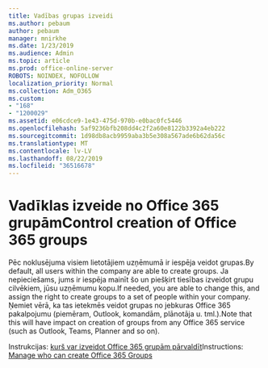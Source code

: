 ```yaml
---
title: Vadības grupas izveidi
ms.author: pebaum
author: pebaum
manager: mnirkhe
ms.date: 1/23/2019
ms.audience: Admin
ms.topic: article
ms.prod: office-online-server
ROBOTS: NOINDEX, NOFOLLOW
localization_priority: Normal
ms.collection: Adm_O365
ms.custom:
- "168"
- "1200029"
ms.assetid: e06cdce9-1e43-475d-970b-e0bac0fc5446
ms.openlocfilehash: 5af9236bfb208dd4c2f2a60e8122b3392a4eb222
ms.sourcegitcommit: 1d98db8acb9959aba3b5e308a567ade6b62da56c
ms.translationtype: MT
ms.contentlocale: lv-LV
ms.lasthandoff: 08/22/2019
ms.locfileid: "36516678"
---
```

# <a name="control-creation-of-office-365-groups"></a><span data-ttu-id="b0a39-102">Vadīklas izveide no Office 365 grupām</span><span class="sxs-lookup"><span data-stu-id="b0a39-102">Control creation of Office 365 groups</span></span>

<span data-ttu-id="b0a39-103">Pēc noklusējuma visiem lietotājiem uzņēmumā ir iespēja veidot grupas.</span><span class="sxs-lookup"><span data-stu-id="b0a39-103">By default, all users within the company are able to create groups.</span></span> <span data-ttu-id="b0a39-104">Ja nepieciešams, jums ir iespēja mainīt šo un piešķirt tiesības izveidot grupu cilvēkiem, jūsu uzņēmumu kopu.</span><span class="sxs-lookup"><span data-stu-id="b0a39-104">If needed, you are able to change this, and assign the right to create groups to a set of people within your company.</span></span> <span data-ttu-id="b0a39-105">Ņemiet vērā, ka tas ietekmēs veidot grupas no jebkuras Office 365 pakalpojumu (piemēram, Outlook, komandām, plānotāja u. tml.).</span><span class="sxs-lookup"><span data-stu-id="b0a39-105">Note that this will have impact on creation of groups from any Office 365 service (such as Outlook, Teams, Planner and so on).</span></span>
  
<span data-ttu-id="b0a39-106">Instrukcijas: [kurš var izveidot Office 365 grupām pārvaldīt](https://docs.microsoft.com/office365/admin/create-groups/manage-creation-of-groups)</span><span class="sxs-lookup"><span data-stu-id="b0a39-106">Instructions: [Manage who can create Office 365 Groups](https://docs.microsoft.com/office365/admin/create-groups/manage-creation-of-groups)</span></span>
